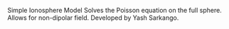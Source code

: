 Simple Ionosphere Model
Solves the Poisson equation on the full sphere.
Allows for non-dipolar field.
Developed by Yash Sarkango.
